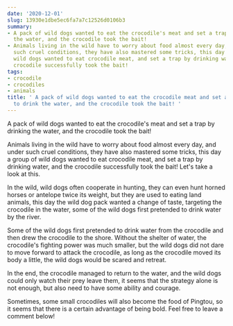 ```yaml
---
date: '2020-12-01'
slug: 13930e1dbe5ec6fa7a7c12526d0106b3
summary:
- A pack of wild dogs wanted to eat the crocodile's meat and set a trap by drinking
  the water, and the crocodile took the bait!
- Animals living in the wild have to worry about food almost every day, and under
  such cruel conditions, they have also mastered some tricks, this day a group of
  wild dogs wanted to eat crocodile meat, and set a trap by drinking water, and the
  crocodile successfully took the bait!
tags:
- crocodile
- crocodiles
- animals
title: ' A pack of wild dogs wanted to eat the crocodile meat and set a trap by pretending
  to drink the water, and the crocodile took the bait! '
---
```


 A pack of wild dogs wanted to eat the crocodile's meat and set a trap by drinking the water, and the crocodile took the bait!

Animals living in the wild have to worry about food almost every day, and under such cruel conditions, they have also mastered some tricks, this day a group of wild dogs wanted to eat crocodile meat, and set a trap by drinking water, and the crocodile successfully took the bait! Let's take a look at this.

In the wild, wild dogs often cooperate in hunting, they can even hunt horned horses or antelope twice its weight, but they are used to eating land animals, this day the wild dog pack wanted a change of taste, targeting the crocodile in the water, some of the wild dogs first pretended to drink water by the river.

Some of the wild dogs first pretended to drink water from the crocodile and then drew the crocodile to the shore. Without the shelter of water, the crocodile's fighting power was much smaller, but the wild dogs did not dare to move forward to attack the crocodile, as long as the crocodile moved its body a little, the wild dogs would be scared and retreat.

In the end, the crocodile managed to return to the water, and the wild dogs could only watch their prey leave them, it seems that the strategy alone is not enough, but also need to have some ability and courage.

Sometimes, some small crocodiles will also become the food of Pingtou, so it seems that there is a certain advantage of being bold. Feel free to leave a comment below!

 
        